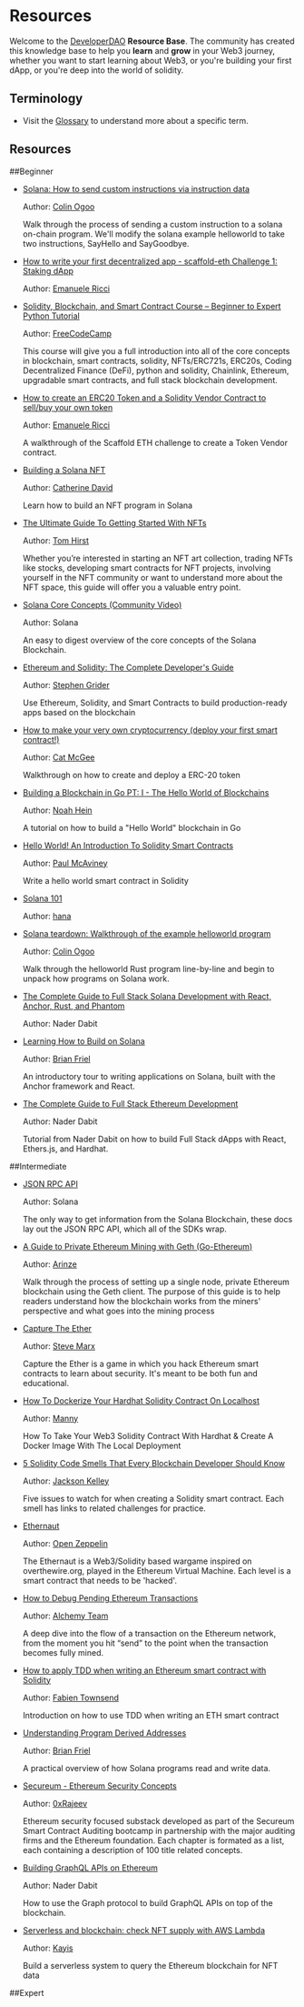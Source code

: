 # Resources
Welcome to the [DeveloperDAO](https://github.com/Developer-DAO/developer-dao) **Resource Base**.
The community has created this knowledge base to help you **learn** and **grow** in your Web3 journey, whether you want to start learning about Web3, or you're building your first dApp, or you're deep into the world of solidity.
## Terminology
- Visit the [Glossary](GLOSSARY.md) to understand more about a specific term.
## Resources
##Beginner

- [Solana: How to send custom instructions via instruction data](https://dev.to/cogoo/solana-how-to-send-custom-instructions-via-instruction-data-4g9g)

  Author: [Colin Ogoo](https://twitter.com/c_ogoo)

  Walk through the process of sending a custom instruction to a solana on-chain program. We'll modify the solana example helloworld to take two instructions, SayHello and SayGoodbye.

- [How to write your first decentralized app - scaffold-eth Challenge 1: Staking dApp](https://dev.to/stermi/scaffold-eth-challenge-1-staking-dapp-4ofb)

  Author: [Emanuele Ricci](https://twitter.com/StErMi)

- [Solidity, Blockchain, and Smart Contract Course – Beginner to Expert Python Tutorial](https://www.youtube.com/watch?v=M576WGiDBdQ&ab_channel=freeCodeCamp.org)

  Author: [FreeCodeCamp](https://twitter.com/freeCodeCamp)

  This course will give you a full introduction into all of the core concepts in blockchain, smart contracts, solidity, NFTs/ERC721s, ERC20s, Coding Decentralized Finance (DeFi), python and solidity, Chainlink, Ethereum, upgradable smart contracts, and full stack blockchain development. 

- [How to create an ERC20 Token and a Solidity Vendor Contract to sell/buy your own token](https://dev.to/stermi/how-to-create-an-erc20-token-and-a-solidity-vendor-contract-to-sell-buy-your-own-token-4j1m)

  Author: [Emanuele Ricci](https://twitter.com/StErMi)

  A walkthrough of the Scaffold ETH challenge to create a Token Vendor contract.

- [Building a Solana NFT](https://procgen.ai/update/solana/rust/2021/10/03/glitch-punks.html)

  Author: [Catherine David](https://twitter.com/miscatulated)

  Learn how to build an NFT program in Solana

- [The Ultimate Guide To Getting Started With NFTs](https://www.tomhirst.com/getting-started-with-nfts)

  Author: [Tom Hirst](https://twitter.com/tom_hirst)

  Whether you’re interested in starting an NFT art collection, trading NFTs like stocks, developing smart contracts for NFT projects, involving yourself in the NFT community or want to understand more about the NFT space, this guide will offer you a valuable entry point.

- [Solana Core Concepts (Community Video)](https://www.youtube.com/watch?v=4dNuMXBjpr0)

  Author: Solana

  An easy to digest overview of the core concepts of the Solana Blockchain.

- [Ethereum and Solidity: The Complete Developer's Guide](https://www.udemy.com/course/ethereum-and-solidity-the-complete-developers-guide/)

  Author: [Stephen Grider](https://twitter.com/ste_grider)

  Use Ethereum, Solidity, and Smart Contracts to build production-ready apps based on the blockchain

- [How to make your very own cryptocurrency (deploy your first smart contract!)](https://blog.mcgee.cat/how-to-make-your-very-own-cryptocurrency-deploy-your-first-smart-contract)

  Author: [Cat McGee](https://twitter.com/CatMcGeeCode)

  Walkthrough on how to create and deploy a ERC-20 token

- [Building a Blockchain in Go PT: I - The Hello World of Blockchains](https://dev.to/nheindev/build-the-hello-world-of-blockchain-in-go-bli)

  Author: [Noah Hein](https://twitter.com/NHeinDev)

  A tutorial on how to build a "Hello World" blockchain in Go

- [Hello World! An Introduction To Solidity Smart Contracts](https://blog.paulmcaviney.ca/hello-world)

  Author: [Paul McAviney](https://twitter.com/paul_can_code)

  Write a hello world smart contract in Solidity

- [Solana 101](https://2501babe.github.io/posts/solana101.html)

  Author: [hana](https://twitter.com/dumbcontract2)

- [Solana teardown: Walkthrough of the example helloworld program](https://dev.to/cogoo/solana-teardown-walkthrough-of-the-example-helloworld-program-18m4)

  Author: [Colin Ogoo](https://twitter.com/c_ogoo)

  Walk through the helloworld Rust program line-by-line and begin to unpack how programs on Solana work.

- [The Complete Guide to Full Stack Solana Development with React, Anchor, Rust, and Phantom](https://dev.to/dabit3/the-complete-guide-to-full-stack-solana-development-with-react-anchor-rust-and-phantom-3291)

  Author: Nader Dabit

- [Learning How to Build on Solana](https://www.brianfriel.xyz/learning-how-to-build-on-solana/)

  Author: [Brian Friel](https://twitter.com/bfriel_)

  An introductory tour to writing applications on Solana, built with the Anchor framework and React.

- [The Complete Guide to Full Stack Ethereum Development](https://dev.to/dabit3/the-complete-guide-to-full-stack-ethereum-development-3j13)

  Author: Nader Dabit

  Tutorial from Nader Dabit on how to build Full Stack dApps with React, Ethers.js, and Hardhat.

##Intermediate

- [JSON RPC API](https://docs.solana.com/developing/clients/jsonrpc-api)

  Author: Solana

  The only way to get information from the Solana Blockchain, these docs lay out the JSON RPC API, which all of the SDKs wrap.

- [A Guide to Private Ethereum Mining with Geth (Go-Ethereum)](https://dev.to/heydamali/a-guide-to-private-ethereum-mining-with-geth-go-ethereum-13ol)

  Author: [Arinze](https://twitter.com/heydamali)

  Walk through the process of setting up a single node, private Ethereum blockchain using the Geth client. The purpose of this guide is to help readers understand how the blockchain works from the miners' perspective and what goes into the mining process

- [Capture The Ether](https://capturetheether.com/)

  Author: [Steve Marx](https://twitter.com/smarx)

  Capture the Ether is a game in which you hack Ethereum smart contracts to learn about security. It's meant to be both fun and educational.

- [How To Dockerize Your Hardhat Solidity Contract On Localhost](https://codingwithmanny.medium.com/how-to-dockerize-your-hardhat-solidity-contract-on-localhost-a45424369896)

  Author: [Manny](https://twitter.com/codingwithmanny)

  How To Take Your Web3 Solidity Contract With Hardhat & Create A Docker Image With The Local Deployment

- [5 Solidity Code Smells That Every Blockchain Developer Should Know](https://medium.com/coinmonks/5-solidity-code-smells-87bb2f259dde)

  Author: [Jackson Kelley](https://twitter.com/sjkelleyjr)

  Five issues to watch for when creating a Solidity smart contract. Each smell has links to related challenges for practice.

- [Ethernaut](https://ethernaut.openzeppelin.com/)

  Author: [Open Zeppelin](https://twitter.com/OpenZeppelin)

  The Ethernaut is a Web3/Solidity based wargame inspired on overthewire.org, played in the Ethereum Virtual Machine. Each level is a smart contract that needs to be 'hacked'.

- [How to Debug Pending Ethereum Transactions](https://blog.alchemy.com/blog/how-to-debug-pending-ethereum-transactions)

  Author: [Alchemy Team](https://twitter.com/AlchemyPlatform )

  A deep dive into the flow of a transaction on the Ethereum network, from the moment you hit “send” to the point when the transaction becomes fully mined. 

- [How to apply TDD when writing an Ethereum smart contract with Solidity](https://medium.com/@fabientownsend/how-to-apply-tdd-when-writing-an-ethereum-smart-contract-with-solidity-1e4b227a84aa)

  Author: [Fabien Townsend](https://twitter.com/FabienTownsend)

  Introduction on how to use TDD when writing an ETH smart contract

- [Understanding Program Derived Addresses](https://www.brianfriel.xyz/understanding-program-derived-addresses/)

  Author: [Brian Friel](https://twitter.com/bfriel_)

  A practical overview of how Solana programs read and write data.

- [Secureum - Ethereum Security Concepts](https://secureum.substack.com/)

  Author: [0xRajeev](https://twitter.com/0xRajeev)

  Ethereum security focused substack developed as part of the Secureum Smart Contract Auditing bootcamp in partnership with the major auditing firms and the Ethereum foundation. Each chapter is formated as a list, each containing a description of 100 title related concepts.

- [Building GraphQL APIs on Ethereum](https://dabit3.medium.com/building-graphql-apis-on-ethereum-427ed363df17)

  Author: Nader Dabit

  How to use the Graph protocol to build GraphQL APIs on top of the blockchain.

- [Serverless and blockchain: check NFT supply with AWS Lambda](https://dev.to/dashbird/serverless-and-blockchain-check-nft-supply-with-aws-lambda-5d0f)

  Author: [Kayis](https://twitter.com/K4y1s)

  Build a serverless system to query the Ethereum blockchain for NFT data

##Expert



